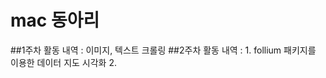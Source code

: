 # mac 동아리
##1주차 활동 내역 : 이미지, 텍스트 크롤링
##2주차 활동 내역 : 1. follium 패키지를 이용한 데이터 지도 시각화
                 2. 
